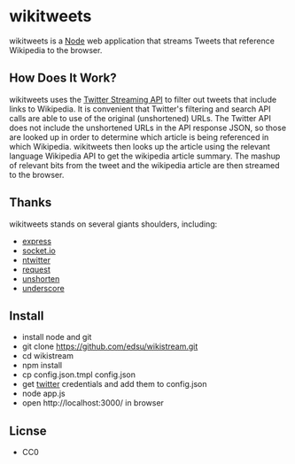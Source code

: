 wikitweets
==========

wikitweets is a [Node](http://nodejs.org) web application that streams Tweets
that reference Wikipedia to the browser. 

How Does It Work?
-----------------

wikitweets uses the [Twitter Streaming API](https://dev.twitter.com/docs/streaming-api/methods) to filter out tweets that include links to Wikipedia. It is convenient that Twitter's filtering and search API calls are able to use of the original (unshortened) URLs. The Twitter API does not include the unshortened URLs in the API response JSON, so those are looked up in order to determine which article is being referenced in which Wikipedia. wikitweets then looks up the article using the relevant language Wikipedia API to get the wikipedia article summary. The mashup of relevant bits from the tweet and the wikipedia article are then streamed to the browser.

Thanks
------

wikitweets stands on several giants shoulders, including:

* [express](http://expressjs.com/)
* [socket.io](http://socket.io)
* [ntwitter](https://github.com/AvianFlu/ntwitter)
* [request](https://github.com/mikeal/request)
* [unshorten](https://github.com/mathiasbynens/node-unshorten)
* [underscore](http://documentcloud.github.com/underscore/)

Install
-------

* install node and git
* git clone https://github.com/edsu/wikistream.git
* cd wikistream
* npm install
* cp config.json.tmpl config.json
* get [twitter](https://dev.twitter.com/apps/new) credentials and add them to config.json
* node app.js
* open http://localhost:3000/ in browser

Licnse
------

* CC0
